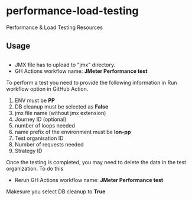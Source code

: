 # performance-load-testing
Performance & Load Testing Resources
## 
## Usage
## 
- JMX file has to upload to "jmx" directory.
- GH Actions workflow name: __JMeter Performance test__

To perform a test you need to provide the following information in Run workflow option in GitHub Action.
1. ENV must be __PP__
2. DB cleanup must be selected as __False__
3. jmx file name (without jmx extension)
4. Journey ID (optional)
5. number of loops needed
6. name prefix of the environment must be __lon-pp__
7. Test organisation ID
8. Number of requests needed
9. Strategy ID

Once the testing is completed, you may need to delete the data in the test organization. To do this 
- Rerun GH Actions workflow name: __JMeter Performance test__

Makesure you select DB cleanup to __True__
